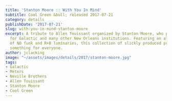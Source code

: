 ```yaml
---
title: 'Stanton Moore :: With You In Mind'
subtitle: Cool Green &bull; released 2017-07-21
category: details
publishDate: '2017-07-21'
slug: with-you-in-mind-stanton-moore
excerpt: A tribute to Allen Touissant organized by Stanton Moore, who plays drums
  for Galactic and many other New Orleans institutions. Featuring an all-star cast
  of NO funk and R+B luminaries, this collection of slickly produced proto-funk has
  something for everyone.
author: jclacking
image: "~/assets/images/details/2017/stanton-moore.jpg"
tags:
- Galactic
- Meters
- Neville Brothers
- Allen Touissant
- Stanton Moore
- Cool Green
---
```


